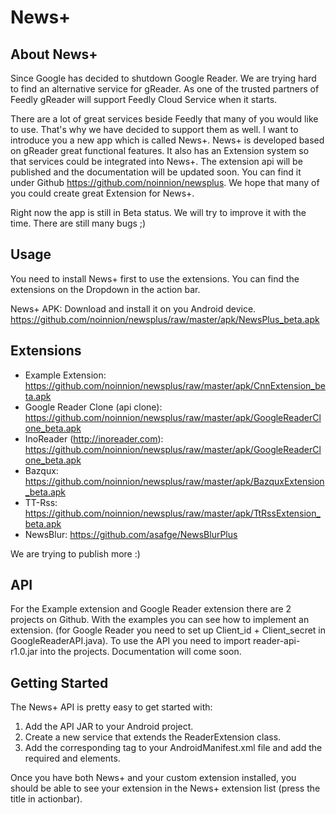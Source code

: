 News+
====================

About News+
-----------

Since Google has decided to shutdown Google Reader. We are trying hard to find an alternative service for gReader.
As one of the trusted partners of Feedly gReader will support Feedly Cloud Service when it starts.

There are a lot of great services beside Feedly that many of you would like to use. That's why we have decided to support them as well. I want to introduce you a new app which is called News+. News+ is developed based on gReader great functional features. It also has an Extension system so that services could be integrated into News+. The extension api will be published and the documentation will be updated soon. You can find it under Github https://github.com/noinnion/newsplus. We hope that many of you could create great Extension for News+. 

Right now the app is still in Beta status. We will try to improve it with the time. There are still many bugs ;)

Usage
------
You need to install News+ first to use the extensions. You can find the extensions on the Dropdown in the action bar.

News+ APK: Download and install it on you Android device.
https://github.com/noinnion/newsplus/raw/master/apk/NewsPlus_beta.apk

Extensions
----------

* Example Extension: https://github.com/noinnion/newsplus/raw/master/apk/CnnExtension_beta.apk
* Google Reader Clone (api clone): https://github.com/noinnion/newsplus/raw/master/apk/GoogleReaderClone_beta.apk
* InoReader (http://inoreader.com): https://github.com/noinnion/newsplus/raw/master/apk/GoogleReaderClone_beta.apk 
* Bazqux: https://github.com/noinnion/newsplus/raw/master/apk/BazquxExtension_beta.apk
* TT-Rss: https://github.com/noinnion/newsplus/raw/master/apk/TtRssExtension_beta.apk
* NewsBlur: https://github.com/asafge/NewsBlurPlus

We are trying to publish more :)

API
---
For the Example extension and Google Reader extension there are 2 projects on Github. With the examples you can see how to implement an extension. (for Google Reader you need to set up Client_id + Client_secret in GoogleReaderAPI.java). To use the API you need to import reader-api-r1.0.jar into the projects. Documentation will come soon.

Getting Started
---------------
The News+ API is pretty easy to get started with:

1. Add the API JAR to your Android project.
2. Create a new service that extends the ReaderExtension class.
3. Add the corresponding <service> tag to your AndroidManifest.xml file and add the required <intent-filter> and <meta-data> elements.

Once you have both News+ and your custom extension installed, you should be able to see your extension in the News+ extension list (press the title in actionbar).





